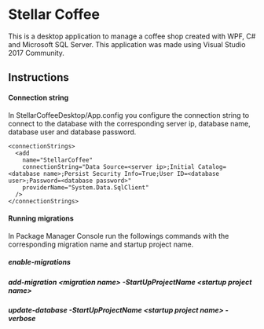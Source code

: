 # Stellar Coffee

This is a desktop application to manage a coffee shop created with WPF, C# and Microsoft SQL Server. This application was made using Visual Studio 2017 Community.

## Instructions

#### Connection string

In StellarCoffeeDesktop/App.config you configure the connection string to connect to the database with the corresponding server ip, database name, database user and database password.

    <connectionStrings>
      <add
        name="StellarCoffee"
        connectionString="Data Source=<server ip>;Initial Catalog=<database name>;Persist Security Info=True;User ID=<database user>;Password=<database password>"
        providerName="System.Data.SqlClient"
      />
    </connectionStrings>

#### Running migrations

In Package Manager Console run the followings commands with the corresponding migration name and startup project name.

##### enable-migrations

##### add-migration \<migration name\> -StartUpProjectName \<startup project name\>
  
##### update-database -StartUpProjectName \<startup project name\> -verbose
